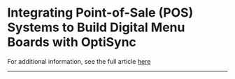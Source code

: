# Integrating Point-of-Sale (POS) Systems to Build Digital Menu Boards with OptiSync

For additional information, see the full article [here](https://support.optisigns.com/hc/en-us/articles/31860170199955)

---
